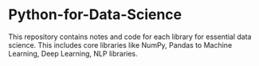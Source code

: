 # Python-for-Data-Science
This repository contains notes and code for each library for essential data science. This includes core libraries like NumPy, Pandas to Machine Learning, Deep Learning, NLP libraries.
